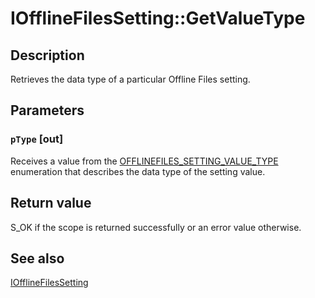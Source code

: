# IOfflineFilesSetting::GetValueType

## Description

Retrieves the data type of a particular Offline Files setting.

## Parameters

### `pType` [out]

Receives a value from the [OFFLINEFILES_SETTING_VALUE_TYPE](https://learn.microsoft.com/windows/desktop/api/cscobj/ne-cscobj-offlinefiles_setting_value_type) enumeration that describes the data type of the setting value.

## Return value

S_OK if the scope is returned successfully or an error value otherwise.

## See also

[IOfflineFilesSetting](https://learn.microsoft.com/previous-versions/windows/desktop/api/cscobj/nn-cscobj-iofflinefilessetting)